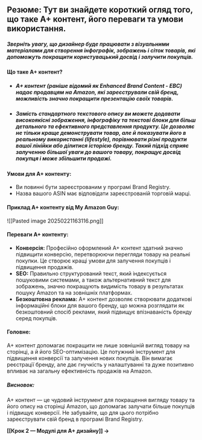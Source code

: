 ## **Резюме**: Тут ви знайдете короткий огляд того, що таке A+ контент, його переваги та умови використання.

##### Зверніть увагу, що дизайнер буде працювати з візуальними матеріалами для створення інфографік, зображень і сіток товарів, які допоможуть покращити користувацький досвід і залучити покупців.

#### **Що таке A+ контент?**
- ##### A+ контент (раніше відомий як Enhanced Brand Content - EBC) надає продавцям на Amazon, які зареєстрували свій бренд, можливість значно покращити презентацію своїх товарів. 
- ##### Замість стандартного текстового опису ви можете додавати високоякісні зображення, інфографіку та текстові блоки для більш детального та ефективного представлення продукту. Це дозволяє не тільки краще демонструвати товар, але й показувати його в реальному використанні (lifestyle), порівнювати різні продукти вашої лінійки або ділитися історією бренду. Такий підхід сприяє залученню більшої уваги до вашого товару, покращує досвід покупця і може збільшити продажі.

#### **Умови для A+ контенту:**
- Ви повинні бути зареєстрованим у програмі Brand Registry.
- Назва вашого ASIN має відповідати зареєстрованій торговій марці.
#### **Приклад A+ контенту від My Amazon Guy:**

![[Pasted image 20250221163116.png]]

#### **Переваги A+ контенту:**
- **Конверсія:** Професійно оформлений A+ контент здатний значно підвищити конверсію, перетворюючи перегляди товару на реальні покупки. Це створює кращі умови для залучення покупців і підвищення продажів.
- **SEO:** Правильно структурований текст, який індексується пошуковими системами, а також альтернативний текст для зображень, значно покращують видимість товару в результатах пошуку Amazon та на зовнішніх платформах.
- **Безкоштовна реклама:** A+ контент дозволяє створювати додаткові інформаційні блоки для вашого бренду, що можна розглядати як безкоштовний спосіб реклами, який підвищує впізнаваність бренду серед покупців.

#### **Головне:**
A+ контент допомагає покращити не лише зовнішній вигляд товару на сторінці, а й його SEO-оптимізацію. Це потужний інструмент для підвищення конверсії та залучення нових покупців. Він вимагає реєстрації бренду, але дає гнучкість у налаштуванні та дуже позитивно впливає на загальну ефективність продажів на Amazon.

##### **Висновок:**
A+ контент — це чудовий інструмент для покращення вигляду товару та його опису на сторінці Amazon, що допомагає залучати більше покупців і підвищує конверсії. Не забувайте, що для цього потрібно зареєструвати свій бренд в програмі Brand Registry.

**[[Крок 2 — Модулі для A+ дизайну]] →**